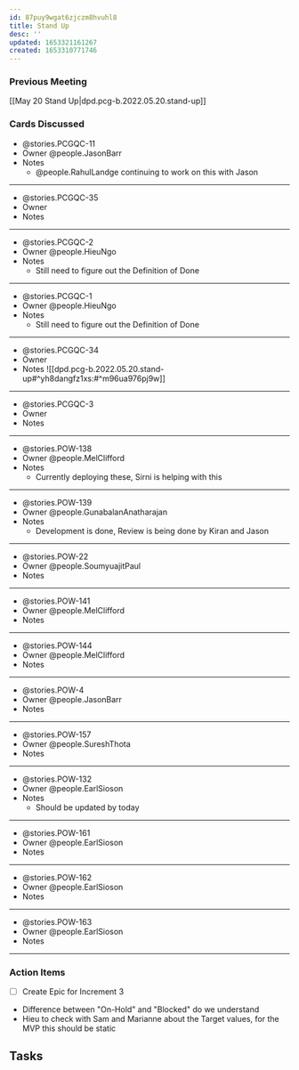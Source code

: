 ```yaml
---
id: 87puy9wgat6zjczm8hvuhl8
title: Stand Up
desc: ''
updated: 1653321161267
created: 1653310771746
---
```


### Previous Meeting
[[May 20 Stand Up|dpd.pcg-b.2022.05.20.stand-up]]

### Cards Discussed
- @stories.PCGQC-11 
- Owner @people.JasonBarr
- Notes
  - @people.RahulLandge continuing to work on this with Jason 
--- 
- @stories.PCGQC-35
- Owner 
- Notes
---
- @stories.PCGQC-2
- Owner @people.HieuNgo
- Notes 
  - Still need to figure out the Definition of Done
---
- @stories.PCGQC-1
- Owner @people.HieuNgo
- Notes  
  - Still need to figure out the Definition of Done
---
- @stories.PCGQC-34
- Owner
- Notes
![[dpd.pcg-b.2022.05.20.stand-up#^yh8dangfz1xs:#^m96ua976pj9w]]
---
- @stories.PCGQC-3
- Owner
- Notes
---
- @stories.POW-138
- Owner @people.MelClifford
- Notes
  - Currently deploying these, Sirni is helping with this
---
- @stories.POW-139
- Owner @people.GunabalanAnatharajan
- Notes
  - Development is done, Review is being done by Kiran and Jason
---
- @stories.POW-22
- Owner @people.SoumyuajitPaul
- Notes
---
- @stories.POW-141
- Owner @people.MelClifford
- Notes
---
- @stories.POW-144
- Owner @people.MelClifford
- Notes
---
- @stories.POW-4
- Owner @people.JasonBarr
- Notes
---
- @stories.POW-157
- Owner @people.SureshThota
- Notes
---
- @stories.POW-132
- Owner @people.EarlSioson
- Notes
  - Should be updated by today
---
- @stories.POW-161
- Owner @people.EarlSioson
- Notes
---
- @stories.POW-162
- Owner @people.EarlSioson
- Notes
---
- @stories.POW-163
- Owner @people.EarlSioson
- Notes
---

### Action Items
- [ ] Create Epic for Increment 3
- Difference between "On-Hold" and "Blocked" do we understand 
- Hieu to check with Sam and Marianne about the Target values, for the MVP this should be static

## Tasks
